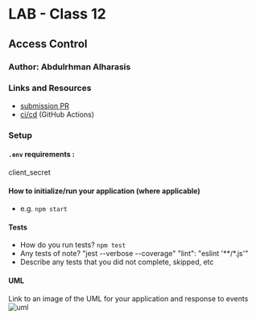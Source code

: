 # LAB - Class 12

## Access Control

### Author: Abdulrhman Alharasis
### Links and Resources

- [submission PR](https://github.com/401-advanced-javascript-Dante/lab11/pull/5)
- [ci/cd](https://github.com/401-advanced-javascript-Dante/lab11/actions/runs/39444646) (GitHub Actions)

### Setup

#### `.env` requirements :
client_secret


#### How to initialize/run your application (where applicable)

- e.g. `npm start`

#### Tests

- How do you run tests?
`npm test`
- Any tests of note?
    "jest --verbose --coverage"
    "lint": "eslint '**/*.js'"
- Describe any tests that you did not complete, skipped, etc

#### UML

Link to an image of the UML for your application and response to events
![uml](https://i.ibb.co/zVj3Bb2/lab15.jpg)


